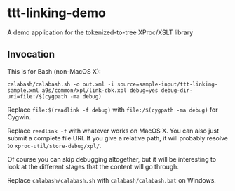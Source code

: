 # ttt-linking-demo
A demo application for the tokenized-to-tree XProc/XSLT library

## Invocation

This is for Bash (non-MacOS X):

```
calabash/calabash.sh -o out.xml -i source=sample-input/ttt-linking-sample.xml a9s/common/xpl/link-dbk.xpl debug=yes debug-dir-uri=file:/$(cygpath -ma debug)
```

Replace `file:$(readlink -f debug)` with `file:/$(cygpath -ma debug)` for Cygwin.

Replace `readlink -f` with whatever works on MacOS X. You can also just submit a complete file URI. If you give a relative path, it will probably resolve to `xproc-util/store-debug/xpl/`.

Of course you can skip debugging altogether, but it will be interesting to look at the different stages that the content will go through.

Replace `calabash/calabash.sh` with `calabash/calabash.bat` on Windows.

